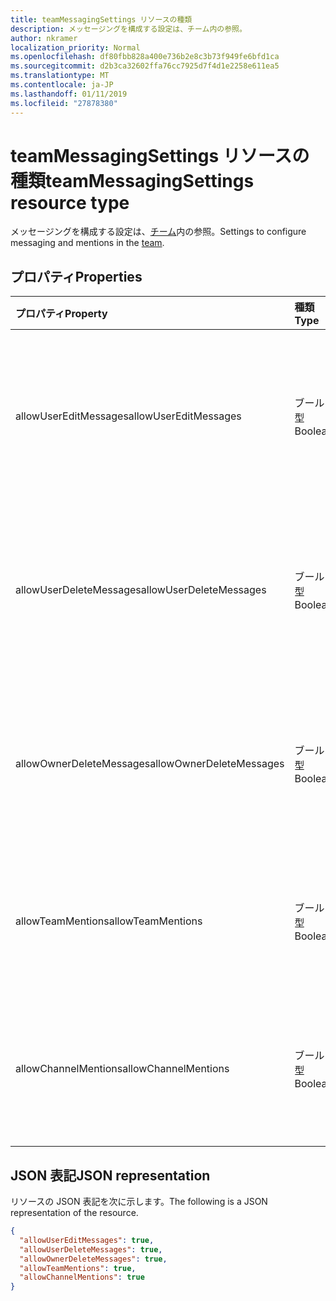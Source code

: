 ```yaml
---
title: teamMessagingSettings リソースの種類
description: メッセージングを構成する設定は、チーム内の参照。
author: nkramer
localization_priority: Normal
ms.openlocfilehash: df80fbb828a400e736b2e8c3b73f949fe6bfd1ca
ms.sourcegitcommit: d2b3ca32602ffa76cc7925d7f4d1e2258e611ea5
ms.translationtype: MT
ms.contentlocale: ja-JP
ms.lasthandoff: 01/11/2019
ms.locfileid: "27878380"
---
```

# <a name="teammessagingsettings-resource-type"></a><span data-ttu-id="d132c-103">teamMessagingSettings リソースの種類</span><span class="sxs-lookup"><span data-stu-id="d132c-103">teamMessagingSettings resource type</span></span>



<span data-ttu-id="d132c-104">メッセージングを構成する設定は、[チーム](team.md)内の参照。</span><span class="sxs-lookup"><span data-stu-id="d132c-104">Settings to configure messaging and mentions in the [team](team.md).</span></span>

## <a name="properties"></a><span data-ttu-id="d132c-105">プロパティ</span><span class="sxs-lookup"><span data-stu-id="d132c-105">Properties</span></span>
| <span data-ttu-id="d132c-106">プロパティ</span><span class="sxs-lookup"><span data-stu-id="d132c-106">Property</span></span>     | <span data-ttu-id="d132c-107">種類</span><span class="sxs-lookup"><span data-stu-id="d132c-107">Type</span></span>   |<span data-ttu-id="d132c-108">説明</span><span class="sxs-lookup"><span data-stu-id="d132c-108">Description</span></span>|
|:---------------|:--------|:----------|
|<span data-ttu-id="d132c-109">allowUserEditMessages</span><span class="sxs-lookup"><span data-stu-id="d132c-109">allowUserEditMessages</span></span>|<span data-ttu-id="d132c-110">ブール型</span><span class="sxs-lookup"><span data-stu-id="d132c-110">Boolean</span></span>|<span data-ttu-id="d132c-111">場合 true の場合、ユーザーに設定するには、自分のメッセージを編集できます。</span><span class="sxs-lookup"><span data-stu-id="d132c-111">If set to true, users can edit their messages.</span></span>|
|<span data-ttu-id="d132c-112">allowUserDeleteMessages</span><span class="sxs-lookup"><span data-stu-id="d132c-112">allowUserDeleteMessages</span></span>|<span data-ttu-id="d132c-113">ブール型</span><span class="sxs-lookup"><span data-stu-id="d132c-113">Boolean</span></span>|<span data-ttu-id="d132c-114">場合は true の場合、ユーザーに設定するには、そのメッセージを削除できます。</span><span class="sxs-lookup"><span data-stu-id="d132c-114">If set to true, users can delete their messages.</span></span>|
|<span data-ttu-id="d132c-115">allowOwnerDeleteMessages</span><span class="sxs-lookup"><span data-stu-id="d132c-115">allowOwnerDeleteMessages</span></span>|<span data-ttu-id="d132c-116">ブール型</span><span class="sxs-lookup"><span data-stu-id="d132c-116">Boolean</span></span>|<span data-ttu-id="d132c-117">場合は true の場合、所有者に設定するには、任意のメッセージを削除できます。</span><span class="sxs-lookup"><span data-stu-id="d132c-117">If set to true, owners can delete any message.</span></span>|
|<span data-ttu-id="d132c-118">allowTeamMentions</span><span class="sxs-lookup"><span data-stu-id="d132c-118">allowTeamMentions</span></span>|<span data-ttu-id="d132c-119">ブール型</span><span class="sxs-lookup"><span data-stu-id="d132c-119">Boolean</span></span>|<span data-ttu-id="d132c-120">場合、参照投稿を許可する @team を true に設定します。</span><span class="sxs-lookup"><span data-stu-id="d132c-120">If set to true, @team mentions are allowed.</span></span>|
|<span data-ttu-id="d132c-121">allowChannelMentions</span><span class="sxs-lookup"><span data-stu-id="d132c-121">allowChannelMentions</span></span>|<span data-ttu-id="d132c-122">ブール型</span><span class="sxs-lookup"><span data-stu-id="d132c-122">Boolean</span></span>|<span data-ttu-id="d132c-123">場合、参照投稿を許可する @channel を true に設定します。</span><span class="sxs-lookup"><span data-stu-id="d132c-123">If set to true, @channel mentions are allowed.</span></span>|

## <a name="json-representation"></a><span data-ttu-id="d132c-124">JSON 表記</span><span class="sxs-lookup"><span data-stu-id="d132c-124">JSON representation</span></span>

<span data-ttu-id="d132c-125">リソースの JSON 表記を次に示します。</span><span class="sxs-lookup"><span data-stu-id="d132c-125">The following is a JSON representation of the resource.</span></span>

<!-- {
  "blockType": "resource",
  "@odata.type": "microsoft.graph.teamMessagingSettings"
}-->

```json
{
  "allowUserEditMessages": true,
  "allowUserDeleteMessages": true,
  "allowOwnerDeleteMessages": true,
  "allowTeamMentions": true,
  "allowChannelMentions": true    
}
```

<!-- uuid: 8fcb5dbc-d5aa-4681-8e31-b001d5168d79
2015-10-25 14:57:30 UTC -->
<!-- {
  "type": "#page.annotation",
  "description": "team's messagingSettings resource",
  "keywords": "",
  "section": "documentation",
  "tocPath": ""
}-->
